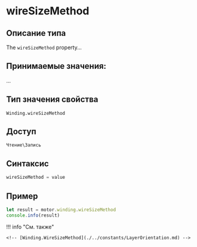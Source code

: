 # wireSizeMethod

## Описание типа
The `wireSizeMethod` property...

## Принимаемые значения:
...

## Тип значения свойства
`Winding.wireSizeMethod`

## Доступ
`Чтение\Запись`

## Синтаксис
```javascript
wireSizeMethod = value
```

## Пример
```javascript linenums="1"
let result = motor.winding.wireSizeMethod
console.info(result)
```

!!! info "См. также"

    <!-- [Winding.WireSizeMethod](./../constants/LayerOrientation.md) -->

